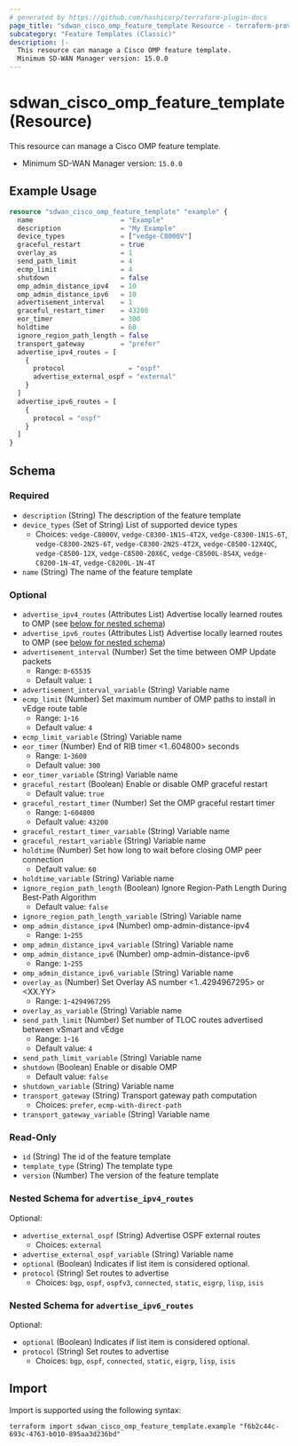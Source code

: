 ```yaml
---
# generated by https://github.com/hashicorp/terraform-plugin-docs
page_title: "sdwan_cisco_omp_feature_template Resource - terraform-provider-sdwan"
subcategory: "Feature Templates (Classic)"
description: |-
  This resource can manage a Cisco OMP feature template.
  Minimum SD-WAN Manager version: 15.0.0
---
```


# sdwan_cisco_omp_feature_template (Resource)

This resource can manage a Cisco OMP feature template.
  - Minimum SD-WAN Manager version: `15.0.0`

## Example Usage

```terraform
resource "sdwan_cisco_omp_feature_template" "example" {
  name                      = "Example"
  description               = "My Example"
  device_types              = ["vedge-C8000V"]
  graceful_restart          = true
  overlay_as                = 1
  send_path_limit           = 4
  ecmp_limit                = 4
  shutdown                  = false
  omp_admin_distance_ipv4   = 10
  omp_admin_distance_ipv6   = 10
  advertisement_interval    = 1
  graceful_restart_timer    = 43200
  eor_timer                 = 300
  holdtime                  = 60
  ignore_region_path_length = false
  transport_gateway         = "prefer"
  advertise_ipv4_routes = [
    {
      protocol                = "ospf"
      advertise_external_ospf = "external"
    }
  ]
  advertise_ipv6_routes = [
    {
      protocol = "ospf"
    }
  ]
}
```

<!-- schema generated by tfplugindocs -->
## Schema

### Required

- `description` (String) The description of the feature template
- `device_types` (Set of String) List of supported device types
  - Choices: `vedge-C8000V`, `vedge-C8300-1N1S-4T2X`, `vedge-C8300-1N1S-6T`, `vedge-C8300-2N2S-6T`, `vedge-C8300-2N2S-4T2X`, `vedge-C8500-12X4QC`, `vedge-C8500-12X`, `vedge-C8500-20X6C`, `vedge-C8500L-8S4X`, `vedge-C8200-1N-4T`, `vedge-C8200L-1N-4T`
- `name` (String) The name of the feature template

### Optional

- `advertise_ipv4_routes` (Attributes List) Advertise locally learned routes to OMP (see [below for nested schema](#nestedatt--advertise_ipv4_routes))
- `advertise_ipv6_routes` (Attributes List) Advertise locally learned routes to OMP (see [below for nested schema](#nestedatt--advertise_ipv6_routes))
- `advertisement_interval` (Number) Set the time between OMP Update packets
  - Range: `0`-`65535`
  - Default value: `1`
- `advertisement_interval_variable` (String) Variable name
- `ecmp_limit` (Number) Set maximum number of OMP paths to install in vEdge route table
  - Range: `1`-`16`
  - Default value: `4`
- `ecmp_limit_variable` (String) Variable name
- `eor_timer` (Number) End of RIB timer <1..604800> seconds
  - Range: `1`-`3600`
  - Default value: `300`
- `eor_timer_variable` (String) Variable name
- `graceful_restart` (Boolean) Enable or disable OMP graceful restart
  - Default value: `true`
- `graceful_restart_timer` (Number) Set the OMP graceful restart timer
  - Range: `1`-`604800`
  - Default value: `43200`
- `graceful_restart_timer_variable` (String) Variable name
- `graceful_restart_variable` (String) Variable name
- `holdtime` (Number) Set how long to wait before closing OMP peer connection
  - Default value: `60`
- `holdtime_variable` (String) Variable name
- `ignore_region_path_length` (Boolean) Ignore Region-Path Length During Best-Path Algorithm
  - Default value: `false`
- `ignore_region_path_length_variable` (String) Variable name
- `omp_admin_distance_ipv4` (Number) omp-admin-distance-ipv4
  - Range: `1`-`255`
- `omp_admin_distance_ipv4_variable` (String) Variable name
- `omp_admin_distance_ipv6` (Number) omp-admin-distance-ipv6
  - Range: `1`-`255`
- `omp_admin_distance_ipv6_variable` (String) Variable name
- `overlay_as` (Number) Set Overlay AS number <1..4294967295> or <XX.YY>
  - Range: `1`-`4294967295`
- `overlay_as_variable` (String) Variable name
- `send_path_limit` (Number) Set number of TLOC routes advertised between vSmart and vEdge
  - Range: `1`-`16`
  - Default value: `4`
- `send_path_limit_variable` (String) Variable name
- `shutdown` (Boolean) Enable or disable OMP
  - Default value: `false`
- `shutdown_variable` (String) Variable name
- `transport_gateway` (String) Transport gateway path computation
  - Choices: `prefer`, `ecmp-with-direct-path`
- `transport_gateway_variable` (String) Variable name

### Read-Only

- `id` (String) The id of the feature template
- `template_type` (String) The template type
- `version` (Number) The version of the feature template

<a id="nestedatt--advertise_ipv4_routes"></a>
### Nested Schema for `advertise_ipv4_routes`

Optional:

- `advertise_external_ospf` (String) Advertise OSPF external routes
  - Choices: `external`
- `advertise_external_ospf_variable` (String) Variable name
- `optional` (Boolean) Indicates if list item is considered optional.
- `protocol` (String) Set routes to advertise
  - Choices: `bgp`, `ospf`, `ospfv3`, `connected`, `static`, `eigrp`, `lisp`, `isis`


<a id="nestedatt--advertise_ipv6_routes"></a>
### Nested Schema for `advertise_ipv6_routes`

Optional:

- `optional` (Boolean) Indicates if list item is considered optional.
- `protocol` (String) Set routes to advertise
  - Choices: `bgp`, `ospf`, `connected`, `static`, `eigrp`, `lisp`, `isis`

## Import

Import is supported using the following syntax:

```shell
terraform import sdwan_cisco_omp_feature_template.example "f6b2c44c-693c-4763-b010-895aa3d236bd"
```
